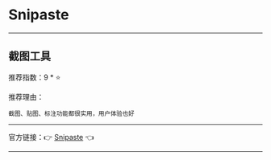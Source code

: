 # Snipaste

---

## 截图工具

推荐指数：9 * ⭐

推荐理由：

    截图、贴图、标注功能都很实用，用户体验也好

---



官方链接：👉 [Snipaste](
https://zh.snipaste.com/
) 👈



---























